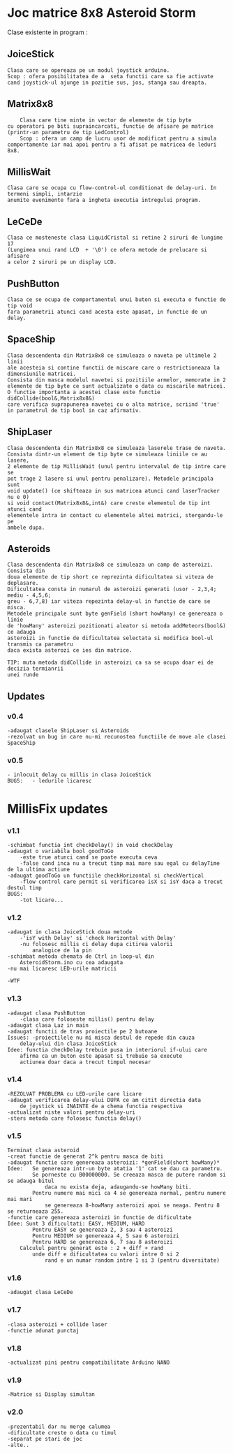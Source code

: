 # Joc matrice 8x8 Asteroid Storm

 Clase existente in program : 

## JoiceStick
	Clasa care se opereaza pe un modul joystick arduino. 
	Scop : ofera posibilitatea de a  seta functii care sa fie activate 
	cand joystick-ul ajunge in pozitie sus, jos, stanga sau dreapta. 


## Matrix8x8 

		Clasa care tine minte in vector de elemente de tip byte 
	cu operatori pe biti supraincarcati, functie de afisare pe matrice 
	(printr-un parametru de tip LedControl)
		Scop : ofera un camp de lucru usor de modificat pentru a simula
	comportamente iar mai apoi pentru a fi afisat pe matricea de leduri 8x8.

## MillisWait
	Clasa care se ocupa cu flow-control-ul conditionat de delay-uri. In termeni simpli, intarzie 
	anumite evenimente fara a ingheta executia intregului program.
	
	
## LeCeDe
	Clasa ce mosteneste clasa LiquidCristal si retine 2 siruri de lungime 17 
	(Lungimea unui rand LCD  + '\0') ce ofera metode de prelucare si afisare 
	a celor 2 siruri pe un display LCD.
	
## PushButton 
	Clasa ce se ocupa de comportamentul unui buton si executa o functie de tip void 
	fara parametrii atunci cand acesta este apasat, in functie de un delay.
	
## SpaceShip 
	Clasa descendenta din Matrix8x8 ce simuleaza o naveta pe ultimele 2 linii
	ale acesteia si contine functii de miscare care o restrictioneaza la 
	dimensiunile matricei.
	Consista din masca modelul navetei si pozitiile armelor, memorate in 2 
	elemente de tip byte ce sunt actualizate o data cu miscarile matricei. 
	O functie importanta a acestei clase este functie didCollide(bool&,Matrix8x8&)
	care verifica suprapunerea navetei cu o alta matrice, scriind 'true'
	in parametrul de tip bool in caz afirmativ.
	
## ShipLaser
	Clasa descendenta din Matrix8x8 ce simuleaza laserele trase de naveta.
	Consista dintr-un element de tip byte ce simuleaza liniile ce au lasere,
	2 elemente de tip MillisWait (unul pentru intervalul de tip intre care se 
	pot trage 2 lasere si unul pentru penalizare). Metodele principala sunt 
	void update() (ce shifteaza in sus matricea atunci cand laserTracker nu e 0)
	si void contact(Matrix8x8&,int&) care creste elementul de tip int atunci cand 
	elementele intra in contact cu elementele altei matrici, stergandu-le pe 
	ambele dupa.

## Asteroids
	Clasa descendenta din Matrix8x8 ce simuleaza un camp de asteroizi. Consista din 
	doua elemente de tip short ce reprezinta dificultatea si viteza de deplasare.
	Dificultatea consta in numarul de asteroizi generati (usor - 2,3,4; mediu - 4,5,6;
	greu - 6,7,8) iar viteza repezinta delay-ul in functie de care se misca.
	Metodele principale sunt byte genField (short howMany) ce genereaza o linie 
	de 'howMany' asteroizi pozitionati aleator si metoda addMeteors(bool&) ce adauga
	asteroizi in functie de dificultatea selectata si modifica bool-ul transmis ca parametru
	daca exista asterozi ce ies din matrice.
	
	TIP: muta metoda didCollide in asteroizi ca sa se ocupa doar ei de decizia termianrii
	unei runde
	
## Updates

### v0.4
	-adaugat clasele ShipLaser si Asteroids
	-rezolvat un bug in care nu-mi recunostea functiile de move ale clasei SpaceShip

### v0.5
	- inlocuit delay cu millis in clasa JoiceStick
	BUGS:	- ledurile licaresc
	

# MillisFix updates
### v1.1	
	-schimbat functia int checkDelay() in void checkDelay 
	-adaugat o variabila bool goodToGo
		-este true atunci cand se poate executa ceva
		-false cand inca nu a trecut timp mai mare sau egal cu delayTime de la ultima actiune
	-adaugat goodToGo un functiile checkHorizontal si checkVertical
		-flow control care permit si verificarea isX si isY daca a trecut destul timp
	BUGS:
		-tot licare...

### v1.2
	-adaugat in clasa JoiceStick doua metode
		-'isY with Delay' si 'check Horizontal with Delay'
		-nu folosesc millis ci delay dupa citirea valorii 
			analogice de la pin
	-schimbat metoda chemata de Ctrl in loop-ul din 
		AsteroidStorm.ino cu cea adaugata
	-nu mai licaresc LED-urile matricii

	-WTF
	
### v1.3
	-adaugat clasa PushButton
		-clasa care foloseste millis() pentru delay
	-adaugat clasa Laz in main
	-adaugat functii de tras proiectile pe 2 butoane
	Issues: -proiectilele nu mi misca destul de repede din cauza 
		delay-ului din clasa JoiceStick
	Idee: functia checkDelay trebuie pusa in interiorul if-ului care
		afirma ca un buton este apasat si trebuie sa execute 
		actiunea doar daca a trecut timpul necesar
### v1.4 
	-REZOLVAT PROBLEMA cu LED-urile care licare
	-adaugat verificarea delay-ului DUPA ce am citit directia data 
		de joystick si INAINTE de a chema functia respectiva
	-actualizat niste valori pentru delay-uri
	-sters metoda care folosesc functia delay()

### v1.5
	Terminat clasa asteroid
	-creat functie de generat 2^k pentru masca de biti
	-adaugat functie care genereaza asteroizi: *genField(short howMany)*
	Idee: 	Se genereaza intr-un byte atatia '1' cat se dau ca parametru.
			Se porneste cu B00000000. Se creeaza masca de putere random si se adauga bitul
				daca nu exista deja, adaugandu-se howMany biti.
			Pentru numere mai mici ca 4 se genereaza normal, pentru numere mai mari 
				se genereaza 8-howMany asteroizi apoi se neaga. Pentru 8 se returneaza 255.
	-functie care genereaza asteroizi in functie de dificultate 
	Idee: Sunt 3 dificultati: EASY, MEDIUM, HARD
			Pentru EASY se genereaza 2, 3 sau 4 asteroizi
			Pentru MEDIUM se genereaza 4, 5 sau 6 asteroizi
			Pentru HARD se genereaza 6, 7 sau 8 asteroizi
		Calculul pentru generat este : 2 + diff + rand
			unde diff e dificultatea cu valori intre 0 si 2
				rand e un numar random intre 1 si 3 (pentru diversitate)
### v1.6
	-adaugat clasa LeCeDe

### v1.7
	-clasa asteroizi + collide laser
	-functie adunat punctaj
	
### v1.8
	-actualizat pini pentru compatibilitate Arduino NANO
	
### v1.9
	-Matrice si Display simultan

### v2.0
	-prezentabil dar nu merge calumea
	-dificultate creste o data cu timul
	-separat pe stari de joc
	-alte..

